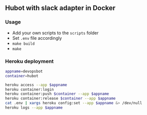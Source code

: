 ## Hubot with slack adapter in Docker

### Usage

- Add your own scripts to the `scripts` folder
- Set `.env` file accordingly
- `make build`
- `make`

### Heroku deployment

```bash
appname=devopsbot
container=hubot

heroku access --app $appname
heroku container:login
heroku container:push $container --app $appname
heroku container:release $container --app $appname
cat .env | xargs heroku config:set --app $appname &> /dev/null
heroku logs --app $appname
```
